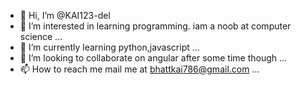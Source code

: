 - 👋 Hi, I’m @KAI123-del
- 👀 I’m interested in learning programming. iam a noob at computer science ...
- 🌱 I’m currently learning python,javascript ...
- 💞️ I’m looking to collaborate on angular after some time though ...
- 📫 How to reach me mail me at bhattkai786@gmail.com ...

<!---
KAI123-del/KAI123-del is a ✨ special ✨ repository because its `README.md` (this file) appears on your GitHub profile.
You can click the Preview link to take a look at your changes.
--->

